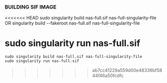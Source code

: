### BUILDING SIF IMAGE
<<<<<<< HEAD
sudo singularity build nas-full.sif nas-full-singularity-file OR singularity build --fakeroot nas-full.sif nas-full-singularity-file

sudo singularity run nas-full.sif 
=======
```
sudo singularity build nas-full.sif nas-full-singularity-file
sudo singularity run nas-full.sif 
```
>>>>>>> ab7cc41229a559d00e48336bf5844f46a50fcdfc
